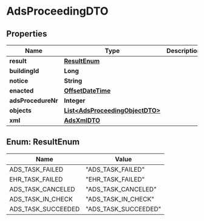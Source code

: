 # AdsProceedingDTO

## Properties
Name | Type | Description | Notes
------------ | ------------- | ------------- | -------------
**result** | [**ResultEnum**](#ResultEnum) |  |  [optional]
**buildingId** | **Long** |  |  [optional]
**notice** | **String** |  |  [optional]
**enacted** | [**OffsetDateTime**](OffsetDateTime.md) |  |  [optional]
**adsProcedureNr** | **Integer** |  |  [optional]
**objects** | [**List&lt;AdsProceedingObjectDTO&gt;**](AdsProceedingObjectDTO.md) |  |  [optional]
**xml** | [**AdsXmlDTO**](AdsXmlDTO.md) |  |  [optional]

<a name="ResultEnum"></a>
## Enum: ResultEnum
Name | Value
---- | -----
ADS_TASK_FAILED | &quot;ADS_TASK_FAILED&quot;
EHR_TASK_FAILED | &quot;EHR_TASK_FAILED&quot;
ADS_TASK_CANCELED | &quot;ADS_TASK_CANCELED&quot;
ADS_TASK_IN_CHECK | &quot;ADS_TASK_IN_CHECK&quot;
ADS_TASK_SUCCEEDED | &quot;ADS_TASK_SUCCEEDED&quot;
